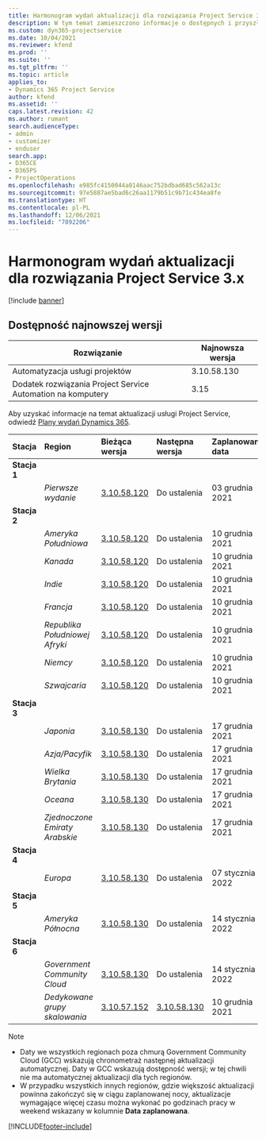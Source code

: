 ```yaml
---
title: Harmonogram wydań aktualizacji dla rozwiązania Project Service 3.x
description: W tym temat zamieszczono informacje o dostępnych i przyszłych wydaniach programu Dynamics 365 Project Service Automation.
ms.custom: dyn365-projectservice
ms.date: 10/04/2021
ms.reviewer: kfend
ms.prod: ''
ms.suite: ''
ms.tgt_pltfrm: ''
ms.topic: article
applies_to:
- Dynamics 365 Project Service
author: kfend
ms.assetid: ''
caps.latest.revision: 42
ms.author: rumant
search.audienceType:
- admin
- customizer
- enduser
search.app:
- D365CE
- D365PS
- ProjectOperations
ms.openlocfilehash: e985fc4150044a0146aac752bdbad685c562a13c
ms.sourcegitcommit: 97e5887ae5bad6c26aa1179b51c9b71c434ea8fe
ms.translationtype: HT
ms.contentlocale: pl-PL
ms.lasthandoff: 12/06/2021
ms.locfileid: "7892206"
---
```

# <a name="update-release-schedule-for-project-service-3x"></a>Harmonogram wydań aktualizacji dla rozwiązania Project Service 3.x

[!include [banner](../includes/psa-now-project-operations.md)]

## <a name="latest-version-availability"></a>Dostępność najnowszej wersji

| Rozwiązanie  | Najnowsza wersja |
|-------|----|
| Automatyzacja usługi projektów    | 3.10.58.130 |
| Dodatek rozwiązania Project Service Automation na komputery                | 3.15          |

Aby uzyskać informacje na temat aktualizacji usługi Project Service, odwiedź [Plany wydań Dynamics 365](/dynamics365/release-plans/). 

| Stacja  | Region | Bieżąca wersja | Następna wersja |  Zaplanowana data
| :---   | :---   | :---   | :---   |:---   |         
|<strong>Stacja 1</strong> | |  |  | |
| | <i>Pierwsze wydanie</i> | [3.10.58.120](whats-new-ur-37.md) | Do ustalenia | 03 grudnia 2021
|<strong>Stacja 2</strong> | |  |  | |
| | <i>Ameryka Południowa</i> | [3.10.58.120](whats-new-ur-37.md) | Do ustalenia | 10 grudnia 2021
| | <i>Kanada</i> | [3.10.58.120](whats-new-ur-37.md) | Do ustalenia | 10 grudnia 2021
| | <i>Indie</i> | [3.10.58.120](whats-new-ur-37.md) | Do ustalenia | 10 grudnia 2021
| | <i>Francja</i> | [3.10.58.120](whats-new-ur-37.md) | Do ustalenia | 10 grudnia 2021
| | <i>Republika Południowej Afryki</i> | [3.10.58.120](whats-new-ur-37.md) | Do ustalenia | 10 grudnia 2021
| | <i>Niemcy</i> | [3.10.58.120](whats-new-ur-37.md) | Do ustalenia | 10 grudnia 2021
| | <i>Szwajcaria</i> | [3.10.58.120](whats-new-ur-37.md) | Do ustalenia | 10 grudnia 2021
|<strong>Stacja 3</strong> | |  |  | |
| | <i>Japonia</i> | [3.10.58.130](whats-new-ur-37-5.md) | Do ustalenia | 17 grudnia 2021
| | <i>Azja/Pacyfik</i> | [3.10.58.130](whats-new-ur-37-5.md) | Do ustalenia | 17 grudnia 2021
| | <i>Wielka Brytania</i> | [3.10.58.130](whats-new-ur-37-5.md) | Do ustalenia | 17 grudnia 2021
| | <i>Oceana</i> | [3.10.58.130](whats-new-ur-37-5.md) | Do ustalenia | 17 grudnia 2021
| | <i>Zjednoczone Emiraty Arabskie</i> | [3.10.58.130](whats-new-ur-37-5.md) | Do ustalenia | 17 grudnia 2021
|<strong>Stacja 4</strong> | |  |  | |
| | <i>Europa</i> | [3.10.58.130](whats-new-ur-37-5.md) | Do ustalenia | 07 stycznia 2022
|<strong>Stacja 5</strong> | |  |  | |
| | <i>Ameryka Północna</i> | [3.10.58.130](whats-new-ur-37-5.md) | Do ustalenia | 14 stycznia 2022
|<strong>Stacja 6</strong> | |  |  | |
| | <i>Government Community Cloud</i> | [3.10.58.130](whats-new-ur-37-5.md) | Do ustalenia | 14 stycznia 2022
| | <i>Dedykowane grupy skalowania</i> | [3.10.57.152](whats-new-ur-36.md) | [3.10.58.130](whats-new-ur-37-5.md) | 10 grudnia 2021



>[!Note]
> - Daty we wszystkich regionach poza chmurą Government Community Cloud (GCC) wskazują chronometraż następnej aktualizacji automatycznej. Daty w GCC wskazują dostępność wersji; w tej chwili nie ma automatycznej aktualizacji dla tych regionów.
> - W przypadku wszystkich innych regionów, gdzie większość aktualizacji powinna zakończyć się w ciągu zaplanowanej nocy, aktualizacje wymagające więcej czasu można wykonać po godzinach pracy w weekend wskazany w kolumnie **Data zaplanowana**.


[!INCLUDE[footer-include](../includes/footer-banner.md)]
